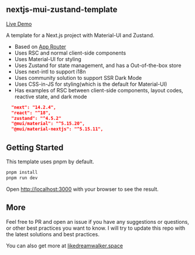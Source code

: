 ## nextjs-mui-zustand-template
[Live Demo](https://nextjs-mui-zustand-template.ldwid.com/) 

A template for a Next.js project with Material-UI and Zustand.

- Based on [App Router](https://nextjs.org/docs/app/building-your-application/routing/defining-routes)
- Uses RSC and normal client-side components
- Uses Material-UI for styling
- Uses Zustand for state management, and has a Out-of-the-box store
- Uses next-intl to support i18n
- Uses community solution to support SSR Dark Mode
- Uses CSS-in-JS for styling(which is the default for Material-UI)
- Has examples of RSC between client-side components, layout codes, reactive state, and dark mode

```json
  "next": "14.2.4",
  "react": "^18",
  "zustand": "^4.5.2"
  "@mui/material": "^5.15.20",
  "@mui/material-nextjs": "^5.15.11",
```

## Getting Started

This template uses pnpm by default.

```bash
pnpm install
pnpm run dev
```

Open [http://localhost:3000](http://localhost:3000) with your browser to see the result.

## More

Feel free to PR and open an issue if you have any suggestions or questions, or other best practices you want to know. I will try to update this repo with the latest solutions and best practices.

You can also get more at [likedreamwalker.space](https://likedreamwalker.space)

